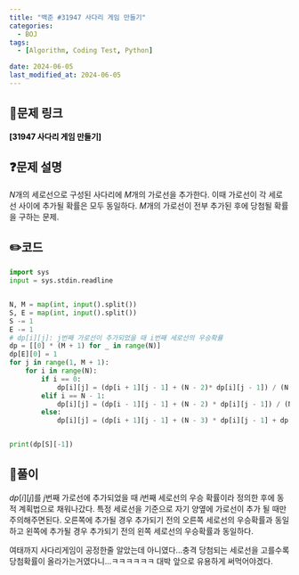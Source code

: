 ```yaml
---
title: "백준 #31947 사다리 게임 만들기"
categories:
  - BOJ
tags:
  - [Algorithm, Coding Test, Python]

date: 2024-06-05
last_modified_at: 2024-06-05
---
```


## :link:문제 링크

<a href="https://www.acmicpc.net/problem/31947" style="text-decoration:none; color:black; font-weight:bold" target="_blank">[31947 사다리 게임 만들기]</a>

## :question:문제 설명

$N$개의 세로선으로 구성된 사다리에 $M$개의 가로선을 추가한다. 이때 가로선이 각 세로선 사이에 추가될 확률은 모두 동일하다.
$M$개의 가로선이 전부 추가된 후에 당첨될 확률을 구하는 문제.

## :pencil2:코드

```python
import sys
input = sys.stdin.readline


N, M = map(int, input().split())
S, E = map(int, input().split())
S -= 1
E -= 1
# dp[i][j]: j번째 가로선이 추가되었을 때 i번째 세로선의 우승확률
dp = [[0] * (M + 1) for _ in range(N)]
dp[E][0] = 1
for j in range(1, M + 1):
    for i in range(N):
        if i == 0:
            dp[i][j] = (dp[i + 1][j - 1] + (N - 2)* dp[i][j - 1]) / (N - 1)
        elif i == N - 1:
            dp[i][j] = (dp[i - 1][j - 1] + (N - 2) * dp[i][j - 1]) / (N - 1)
        else:
            dp[i][j] = (dp[i + 1][j - 1] + (N - 3) * dp[i][j - 1] + dp[i - 1][j - 1]) / (N - 1)


print(dp[S][-1])
```

## :memo:풀이

$dp[i][j]$를 $j$번째 가로선에 추가되었을 때 $i$번째 세로선의 우승 확률이라 정의한 후에 동적 계획법으로 채워나갔다.
특정 세로선을 기준으로 자기 양옆에 가로선이 추가 될 때만 주의해주면된다.
오른쪽에 추가될 경우 추가되기 전의 오른쪽 세로선의 우승확률과 동일하고 왼쪽에 추가될 경우 추가되기 전의 왼쪽 세로선의 우승확률과 동일하다.

여태까지 사다리게임이 공정한줄 알았는데 아니였다...충격
당첨되는 세로선을 고를수록 당첨확률이 올라가는거였다니...ㅋㅋㅋㅋㅋㅋ 대박 앞으로 유용하게 써먹어야겠다.
